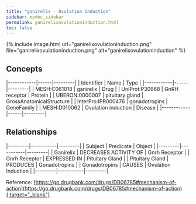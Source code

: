 ```yaml
---
title: "ganirelix - Ovulation induction"
sidebar: mydoc_sidebar
permalink: ganirelixovulationinduction.html
toc: false 
---
```


{% include image.html url="ganirelixovulationinduction.png" file="ganirelixovulationinduction.png" alt="ganirelixovulationinduction" %}

## Concepts

|------------|------|---------|
| Identifier | Name | Type    |
|------------|------|---------|
| MESH:C061018 | ganirelix | Drug |
| UniProt:P30968 | GnRH receptor | Protein |
| UBERON:0000007 | pituitary gland | GrossAnatomicalStructure |
| InterPro:IPR000476 | gonadotropins | GeneFamily |
| MESH:D010062 | Ovulation induction | Disease |
|------------|------|---------|

## Relationships

|---------|-----------|---------|
| Subject | Predicate | Object  |
|---------|-----------|---------|
| Ganirelix | DECREASES ACTIVITY OF | Gnrh Receptor |
| Gnrh Receptor | EXPRESSED IN | Pituitary Gland |
| Pituitary Gland | PRODUCES | Gonadotropins |
| Gonadotropins | CAUSES | Ovulation Induction |
|---------|-----------|---------|

Reference: [https://go.drugbank.com/drugs/DB06785#mechanism-of-action](https://go.drugbank.com/drugs/DB06785#mechanism-of-action){:target="_blank"}